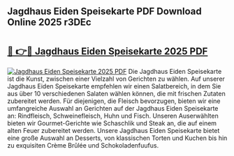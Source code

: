 ## Jagdhaus Eiden Speisekarte PDF Download Online 2025 r3DEc

# <h2><a href="http://gc9appr.nevu.top/?p=Jagdhaus+Eiden+Speisekarte">🔗 👉🔴 Jagdhaus Eiden Speisekarte 2025 PDF</a></h2>

[![Jagdhaus Eiden Speisekarte 2025 PDF](https://i.imgur.com/dBaPXMq.png)](http://gc9appr.nevu.top/?p=Jagdhaus+Eiden+Speisekarte)
Die Jagdhaus Eiden Speisekarte ist die Kunst, zwischen einer Vielzahl von Gerichten zu wählen. Auf unserer Jagdhaus Eiden Speisekarte empfehlen wir einen Salatbereich, in dem Sie aus über 10 verschiedenen Salaten wählen können, die mit frischen Zutaten zubereitet werden. Für diejenigen, die Fleisch bevorzugen, bieten wir eine umfangreiche Auswahl an Gerichten auf der Jagdhaus Eiden Speisekarte an: Rindfleisch, Schweinefleisch, Huhn und Fisch. Unseren Auserwählten bieten wir Gourmet-Gerichte wie Schaschlik und Steak an, die auf einem alten Feuer zubereitet werden. Unsere Jagdhaus Eiden Speisekarte bietet eine große Auswahl an Desserts, von klassischen Torten und Kuchen bis hin zu exquisiten Crème Brûlée und Schokoladenfuufus.
